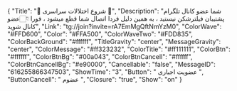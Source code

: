 {
"Title": "🛑  شروع اختلالات سراسری  🛑",
"Description": "شما عضو کانال تلگرام پشتیبان فیلترشکن نیستید ، به همین دلیل فردا اتصال شما قطع میشود ، فورا    👇🏻عضو کانال شوید",
"Link": "tg://join?invite=rA7EmMgQftNmYzM0",
"ColorWave": "#FFD600",
"Color": "#FFA500",
"ColorWaveTwo": "#FDD835",
"ColorBackGround": "#ffffff",
"TitleGravity": "center",
"MessageGravity": "center",
"ColorMessage": "#ff323232",
"ColorTitle": "#ff111111",
"ColorBtn": "#ffffff",
"ColorBtnBg": "#00a043",
"ColorBtnCancell": "#ffffff",
"ColorBtnCancellBg": "#e90000",
"Cancellable": "false",
"MessageID": "616255866347503",
"ShowTime": "3",
"Button": " عضویت اجباری ",
"ButtonCancell": " عضوم ",
"Closure": "true",
"Show": "on"
}